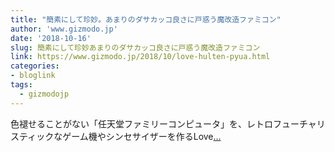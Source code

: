 ```yaml
---
title: "簡素にして珍妙。あまりのダサカッコ良さに戸惑う魔改造ファミコン"
author: 'www.gizmodo.jp'
date: '2018-10-16'
slug: 簡素にして珍妙あまりのダサカッコ良さに戸惑う魔改造ファミコン
link: https://www.gizmodo.jp/2018/10/love-hulten-pyua.html
categories:
- bloglink
tags:
  - gizmodojp
---
```


色褪せることがない「任天堂ファミリーコンピュータ」を、レトロフューチャリスティックなゲーム機やシンセサイザーを作るLove[... <i class="fas fa-external-link-alt"></i>](https://www.gizmodo.jp/2018/10/love-hulten-pyua.html)

